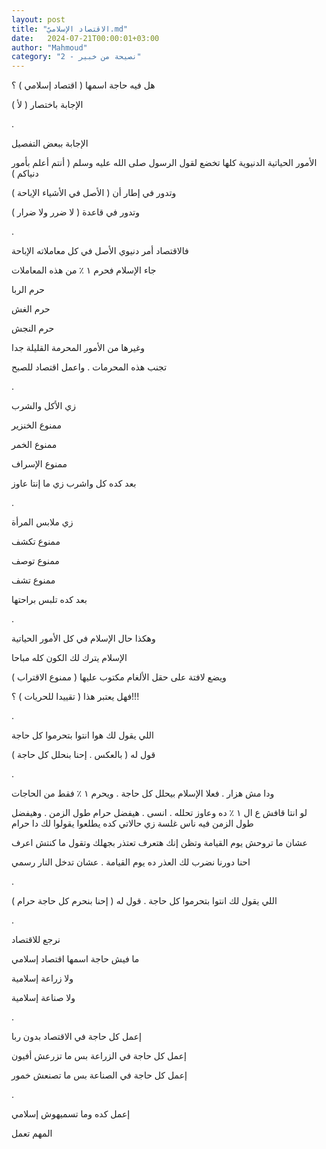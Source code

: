 ```yaml
---
layout: post
title: "الاقتصاد الإسلاميّ.md"
date:   2024-07-21T00:00:01+03:00
author: "Mahmoud"
category: "2 - نصيحة من خبير"
---
```

هل فيه حاجة اسمها ( اقتصاد إسلامي ) ؟

الإجابة باختصار ( لأ )

.

الإجابة ببعض التفصيل

الأمور الحياتية الدنيوية كلها تخضع لقول الرسول صلى الله
عليه وسلم ( أنتم أعلم بأمور دنياكم )

وتدور في إطار أن ( الأصل في الأشياء الإباحة )

وتدور في قاعدة ( لا ضرر ولا ضرار )

.

فالاقتصاد أمر دنيوي الأصل في كل معاملاته الإباحة

جاء الإسلام فحرم ١ ٪ من هذه المعاملات

حرم الربا

حرم الغش

حرم النجش

وغيرها من الأمور المحرمة القليلة جدا

تجنب هذه المحرمات . واعمل اقتصاد للصبح

.

زي الأكل والشرب

ممنوع الخنزير

ممنوع الخمر

ممنوع الإسراف

بعد كده كل واشرب زي ما إنتا عاوز

.

زي ملابس المرأة

ممنوع تكشف

ممنوع توصف

ممنوع تشف

بعد كده تلبس براحتها

.

وهكذا حال الإسلام في كل الأمور الحياتية

الإسلام يترك لك الكون كله مباحا

ويضع لافتة على حقل الألغام مكتوب عليها ( ممنوع
الاقتراب )

فهل يعتبر هذا ( تقييدا للحريات ) ؟!!!

.

اللي يقول لك هوا انتوا بتحرموا كل حاجة

قول له ( بالعكس . إحنا بنحلل كل حاجة )

.

ودا مش هزار . فعلا الإسلام بيحلل كل حاجة . ويحرم ١ ٪ فقط
من الحاجات

لو انتا قافش ع ال ١ ٪ ده وعاوز تحلله . انسى . هيفضل حرام
طول الزمن . وهيفضل طول الزمن فيه ناس غلسة زي حالاتي كده يطلعوا يقولوا لك
دا حرام

عشان ما تروحش يوم القيامة وتظن إنك هتعرف تعتذر بجهلك
وتقول ما كنتش اعرف

احنا دورنا نضرب لك العذر ده يوم القيامة . عشان تدخل
النار رسمي

.

اللي يقول لك انتوا بتحرموا كل حاجة . قول له ( إحنا بنحرم
كل حاجة حرام )

.

نرجع للاقتصاد

ما فيش حاجة اسمها اقتصاد إسلامي

ولا زراعة إسلامية

ولا صناعة إسلامية

.

إعمل كل حاجة في الاقتصاد بدون ربا

إعمل كل حاجة في الزراعة بس ما تزرعش أفيون

إعمل كل حاجة في الصناعة بس ما تصنعش خمور

.

إعمل كده وما تسميهوش إسلامي

المهم تعمل
